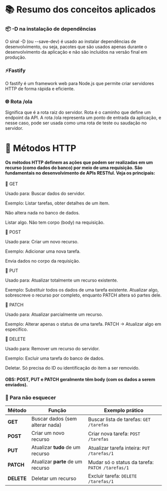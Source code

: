# 📚 Resumo dos conceitos aplicados

### 📦 -D na instalação de dependências
 O sinal -D (ou --save-dev) é usado ao instalar dependências de desenvolvimento, ou seja, pacotes que são usados apenas durante o desenvolvimento da aplicação e não são incluídos na versão final em produção.

### ⚡Fastify

 O fastify é um framework web para Node.js que permite criar servidores HTTP de forma rápida e eficiente.

 ### 🌐 Rota /ola

 Significa que é a rota raiz do servidor. Rota é o caminho que define um endpoint da API. A rota /ola representa um ponto de entrada da aplicação, e nesse caso, pode ser usada como uma rota de teste ou saudação no servidor.



# 📡 Métodos HTTP

#### Os métodos HTTP definem as ações que podem ser realizadas em um recurso (como dados do banco) por meio de uma requisição. São fundamentais no desenvolvimento de APIs RESTful. Veja os principais:


 🔹 GET

 Usado para: Buscar dados do servidor.

 Exemplo: Listar tarefas, obter detalhes de um item.

 Não altera nada no banco de dados.

 Listar algo. Não tem corpo (body) na requisição.
 

 🔹 POST

 Usado para: Criar um novo recurso.

 Exemplo: Adicionar uma nova tarefa.

 Envia dados no corpo da requisição.

 🔹 PUT

 Usado para: Atualizar totalmente um recurso existente.

 Exemplo: Substituir todos os dados de uma tarefa existente.
 Atualizar  algo, sobrescreve o recurso por completo, enquanto PATCH altera só partes dele.

 🔹 PATCH

 Usado para: Atualizar parcialmente um recurso.

 Exemplo: Alterar apenas o status de uma tarefa.
 PATCH -> Atualizar algo em especifíco.

 🔹 DELETE

 Usado para: Remover um recurso do servidor.

 Exemplo: Excluir uma tarefa do banco de dados.

 Deletar. Só precisa do ID ou identificação do item a ser removido.

#### OBS: POST, PUT e PATCH geralmente têm body (com os dados a serem enviados).

### 🧠 Para não esquecer


| Método     | Função                            | Exemplo prático                                 |
| ---------- | --------------------------------- | ----------------------------------------------- |
| **GET**    | Buscar dados (sem alterar nada)   | Buscar lista de tarefas: `GET /tarefas`         |
| **POST**   | Criar um novo recurso             | Criar nova tarefa: `POST /tarefas`              |
| **PUT**    | Atualizar **tudo** de um recurso  | Atualizar tarefa inteira: `PUT /tarefas/1`      |
| **PATCH**  | Atualizar **parte** de um recurso | Mudar só o status da tarefa: `PATCH /tarefas/1` |
| **DELETE** | Deletar um recurso                | Excluir tarefa: `DELETE /tarefas/1`             |


